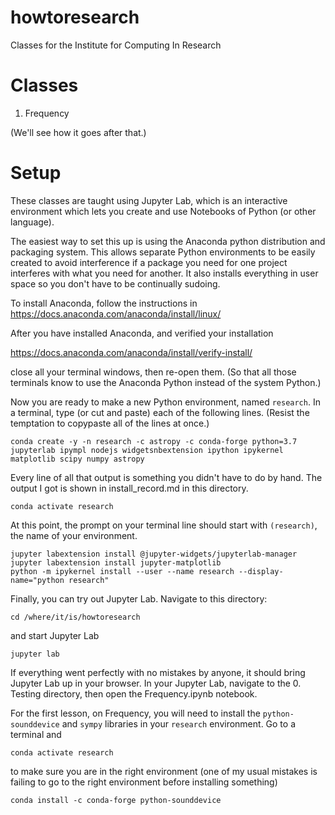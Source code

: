 # howtoresearch
Classes for the Institute for Computing In Research

# Classes

1. Frequency

(We'll see how it goes after that.)

# Setup

These classes are taught using Jupyter Lab, which is an interactive environment
which lets you create and use Notebooks of Python (or other language).

The easiest way to set this up is using the Anaconda python distribution and packaging system.
This allows separate Python environments to be easily created to avoid interference if a package you need for one project interferes with what you need for another.
It also installs everything in user space so you don't have to be continually sudoing.

To install Anaconda, follow the instructions in\
https://docs.anaconda.com/anaconda/install/linux/

After you have installed Anaconda, and verified your installation

https://docs.anaconda.com/anaconda/install/verify-install/

close all your terminal windows, then re-open them.
(So that all those terminals know to use the Anaconda Python instead of the system Python.)


Now you are ready to make a new Python environment, named `research`.
In a terminal, type (or cut and paste) each of the following lines.
(Resist the temptation to copypaste all of the lines at once.)



```
conda create -y -n research -c astropy -c conda-forge python=3.7 jupyterlab ipympl nodejs widgetsnbextension ipython ipykernel matplotlib scipy numpy astropy
```
Every line of all that output is something you didn't have to do by hand.
The output I got is shown in install_record.md in this directory.
```
conda activate research
```
At this point, the prompt on your terminal line should start with `(research)`, the name of your environment.
```
jupyter labextension install @jupyter-widgets/jupyterlab-manager
jupyter labextension install jupyter-matplotlib
python -m ipykernel install --user --name research --display-name="python research"
```

Finally, you can try out Jupyter Lab.  Navigate to this directory:
```
cd /where/it/is/howtoresearch
```
and start Jupyter Lab
```
jupyter lab
```

If everything went perfectly with no mistakes by anyone, it should bring Jupyter Lab up in your browser.
In your Jupyter Lab, navigate to the 0. Testing directory, then open the Frequency.ipynb notebook.

For the first lesson, on Frequency, you will need to install 
the `python-sounddevice` and `sympy` libraries in your `research` environment.
Go to a terminal and
```
conda activate research
```
to make sure you are in the right environment (one of my usual mistakes is 
failing to go to the right environment before installing something)
```
conda install -c conda-forge python-sounddevice
```
